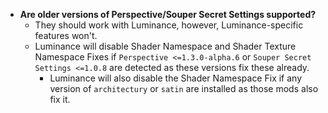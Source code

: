 - **Are older versions of Perspective/Souper Secret Settings supported?**  
  - They should work with Luminance, however, Luminance-specific features won't.  
  - Luminance will disable Shader Namespace and Shader Texture Namespace Fixes if `Perspective <=1.3.0-alpha.6` or `Souper Secret Settings <=1.0.8` are detected as these versions fix these already.  
    - Luminance will also disable the Shader Namespace Fix if any version of `architectury` or `satin` are installed as those mods also fix it.  